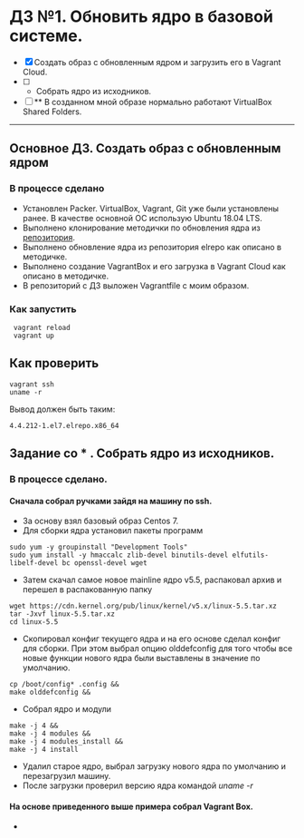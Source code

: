 # ДЗ №1. Обновить ядро в базовой системе.

 - [x] Создать образ с обновленным ядром и загрузить его в Vagrant Cloud.
 - [ ] * Собрать ядро из исходников.
 - [ ] ** В созданном мной образе нормально работают VirtualBox Shared Folders.

---

## Основное ДЗ. Создать образ с обновленным ядром

### В процессе сделано
 - Установлен Packer. VirtualBox, Vagrant, Git уже были установлены ранее. В качестве основной ОС использую Ubuntu 18.04 LTS.
 - Выполнено клонирование методички по обновления ядра из [репозитория](https://github.com/dmitry-lyutenko/manual_kernel_update).
 - Выполнено обновление ядра из репозитория elrepo как описано в методичке.
 - Выполнено создание VagrantBox и его загрузка в Vagrant Cloud как описано в методичке.
 - В репозиторий с ДЗ выложен Vagrantfile с моим образом.

### Как запустить
```
 vagrant reload
 vagrant up
```
## Как проверить
```
vagrant ssh
uname -r
```
Вывод должен быть таким:
```
4.4.212-1.el7.elrepo.x86_64
```

## Задание со * . Собрать ядро из исходников.

### В процессе сделано.

#### Сначала собрал ручками зайдя на машину по ssh.

 - За основу взял базовый образ Centos 7.
 - Для сборки ядра установил пакеты программ
```
sudo yum -y groupinstall "Development Tools"
sudo yum install -y hmaccalc zlib-devel binutils-devel elfutils-libelf-devel bc openssl-devel wget

```

 - Затем скачал самое новое mainline ядро v5.5, распаковал архив и перешел в распакованную папку
```
wget https://cdn.kernel.org/pub/linux/kernel/v5.x/linux-5.5.tar.xz
tar -Jxvf linux-5.5.tar.xz
cd linux-5.5
```
 - Скопировал конфиг текущего ядра и на его основе сделал конфиг для сборки. При этом выбрал опцию olddefconfig для того чтобы все новые функции нового ядра были выставлены в значение по умолчанию. 
```
cp /boot/config* .config &&
make olddefconfig &&
```
 - Собрал ядро и модули
```
make -j 4 &&
make -j 4 modules &&
make -j 4 modules_install &&
make -j 4 install
```
 - Удалил старое ядро, выбрал загрузку нового ядра по умолчанию и перезагрузил машину.
 - После загрузки проверил версию ядра командой *uname -r*

#### На основе приведенного выше примера собрал Vagrant Box.

 - 


